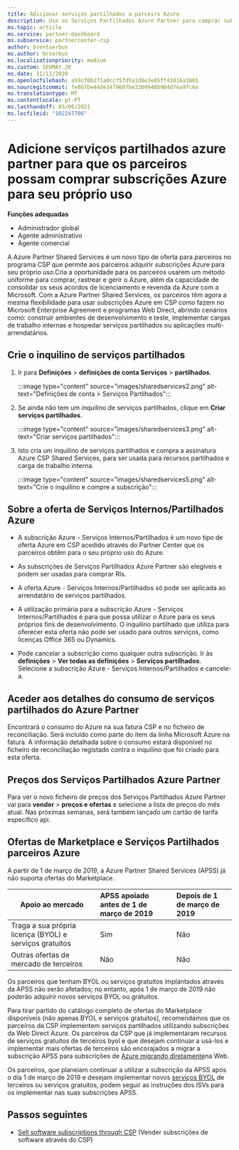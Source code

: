 ```yaml
---
title: Adicionar serviços partilhados a parceiro Azure
description: Use os Serviços Partilhados Azure Partner para comprar subscrições Azure para seu próprio uso, e para ter um método uniforme para comprar, rastrear e gerir a Azure.
ms.topic: article
ms.service: partner-dashboard
ms.subservice: partnercenter-csp
author: brentserbus
ms.author: brserbus
ms.localizationpriority: medium
ms.custom: SEOMAY.20
ms.date: 11/11/2020
ms.openlocfilehash: a59cf0b271a0ccf5fd5a1d8e3e85ff43818a3801
ms.sourcegitcommit: fe867be44de3479607be3309940b904d7ea9fc6e
ms.translationtype: MT
ms.contentlocale: pt-PT
ms.lasthandoff: 03/06/2021
ms.locfileid: "102247706"
---
```

# <a name="add-azure-partner-shared-services-so-partners-can-buy-azure-subscriptions-for-their-own-use"></a>Adicione serviços partilhados azure partner para que os parceiros possam comprar subscrições Azure para seu próprio uso

 
**Funções adequadas**

- Administrador global
- Agente administrativo
- Agente comercial

A Azure Partner Shared Services é um novo tipo de oferta para parceiros no programa CSP que permite aos parceiros adquirir subscrições Azure para seu próprio uso.Cria a oportunidade para os parceiros usarem um método uniforme para comprar, rastrear e gerir o Azure, além da capacidade de consolidar os seus acordos de licenciamento e revenda da Azure com a Microsoft. Com a Azure Partner Shared Services, os parceiros têm agora a mesma flexibilidade para usar subscrições Azure em CSP como fazem no Microsoft Enterprise Agreement e programas Web Direct, abrindo cenários como: construir ambientes de desenvolvimento e teste, implementar cargas de trabalho internas e hospedar serviços partilhados ou aplicações multi-arrendatários.  

## <a name="create-the-shared-services-tenant"></a>Crie o inquilino de serviços partilhados

1. Ir para **Definições**  >  **definições de conta Serviços**  >  **partilhados**.

   :::image type="content" source="images/sharedservices2.png" alt-text="Definições de conta > Serviços Partilhados":::

2. Se ainda não tem um inquilino de serviços partilhados, clique em **Criar serviços partilhados.**

   :::image type="content" source="images/sharedservices3.png" alt-text="Criar serviços partilhados":::

3. Isto cria um inquilino de serviços partilhados e compra a assinatura Azure CSP Shared Services, para ser usada para recursos partilhados e carga de trabalho interna.

   :::image type="content" source="images/sharedservices5.png" alt-text="Crie o inquilino e compre a subscrição":::

## <a name="about-the-azure--internalshared-services-offer"></a>Sobre a oferta de Serviços Internos/Partilhados Azure

- A subscrição Azure - Serviços Internos/Partilhados é um novo tipo de oferta Azure em CSP acedido através do Partner Center que os parceiros obtêm para o seu próprio uso do Azure.

- As subscrições de Serviços Partilhados Azure Partner são elegíveis e podem ser usadas para comprar RIs.

- A oferta Azure - Serviços Internos/Partilhados só pode ser aplicada ao arrendatário de serviços partilhados.

- A utilização primária para a subscrição Azure - Serviços Internos/Partilhados é para que possa utilizar o Azure para os seus próprios fins de desenvolvimento. O inquilino partilhado que utiliza para oferecer esta oferta não pode ser usado para outros serviços, como licenças Office 365 ou Dynamics.

- Pode cancelar a subscrição como qualquer outra subscrição. Ir às **definições**  >  **Ver todas as definições**  >  **Serviços partilhados**. Selecione a subscrição Azure - Serviços Internos/Partilhados e cancele-a.

## <a name="accessing-azure-partner-shared-services-consumption-details"></a>Aceder aos detalhes do consumo de serviços partilhados do Azure Partner

Encontrará o consumo do Azure na sua fatura CSP e no ficheiro de reconciliação. Será incluído como parte do item da linha Microsoft Azure na fatura. A informação detalhada sobre o consumo estará disponível no ficheiro de reconciliação registado contra o inquilino que foi criado para esta oferta.

## <a name="azure-partner-shared-services-pricing"></a>Preços dos Serviços Partilhados Azure Partner

Para ver o novo ficheiro de preços dos Serviços Partilhados Azure Partner vai para **vender**  >  **preços e ofertas** e selecione a lista de preços do mês atual. Nas próximas semanas, será também lançado um cartão de tarifa específico api.

## <a name="marketplace-offers-and-azure-partner-shared-services"></a>Ofertas de Marketplace e Serviços Partilhados parceiros Azure

A partir de 1 de março de 2019, a Azure Partner Shared Services (APSS) já não suporta ofertas do Marketplace.

|**Apoio ao mercado**   |**APSS apoiado antes de 1 de março de 2019**|**Depois de 1 de março de 2019**|
|---------------------------|:----------------------------|:-------------------|
|Traga a sua própria licença (BYOL) e serviços gratuitos   | Sim   | Não|
|Outras ofertas de mercado de terceiros   | Não   |Não|

Os parceiros que tenham BYOL ou serviços gratuitos implantados através da APSS não serão afetados; no entanto, após 1 de março de 2019 não poderão adquirir novos serviços BYOL ou gratuitos.

Para tirar partido do catálogo completo de ofertas do Marketplace disponíveis (não apenas BYOL e serviços gratuitos), recomendamos que os parceiros da CSP implementem serviços partilhados utilizando subscrições da Web Direct Azure.  Os parceiros da CSP que já implementaram recursos de serviços gratuitos de terceiros byol e que desejam continuar a usá-los e implementar mais ofertas de terceiros são encorajados a migrar a subscrição APSS para subscrições de [Azure migrando diretamente](/azure/cloud-solution-provider/migration/migration#migrating-existing-azure-subscriptions)na Web.

Os parceiros, que planeiam continuar a utilizar a subscrição da APSS após o dia 1 de março de 2019 e desejam implementar novos [serviços BYOL](https://azuremarketplace.microsoft.com/marketplace/apps?filters=byol) de terceiros ou serviços gratuitos, podem seguir as instruções dos ISVs para os implementar nas suas subscrições APSS.

## <a name="next-steps"></a>Passos seguintes

- [Sell software subscriptions through CSP](csp-software-subscriptions.md) (Vender subscrições de software através do CSP)